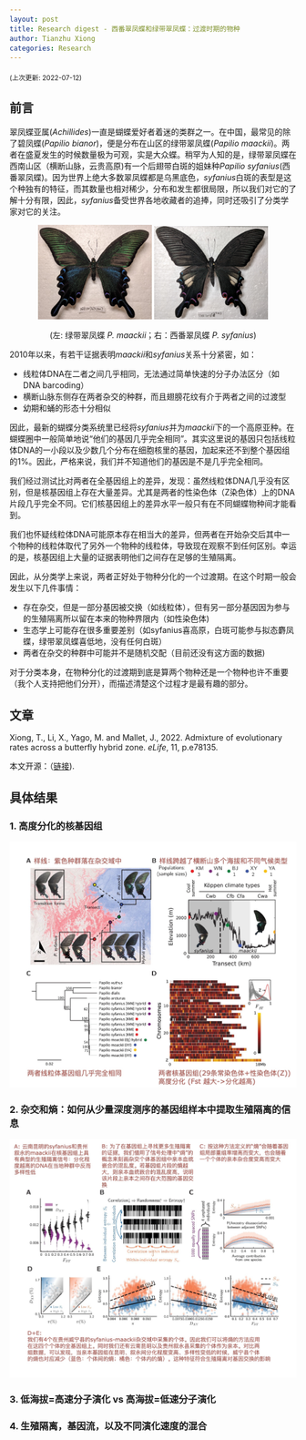 ```yaml
---
layout: post
title: Research digest - 西番翠凤蝶和绿带翠凤蝶：过渡时期的物种
author: Tianzhu Xiong
categories: Research
---
```

<sub> (上次更新: 2022-07-12) </sub>

## 前言 <br/> 

翠凤蝶亚属(*Achillides*)一直是蝴蝶爱好者着迷的类群之一。在中国，最常见的除了碧凤蝶(*Papilio bianor*)，便是分布在山区的绿带翠凤蝶(*Papilio maackii*)。两者在盛夏发生的时候数量极为可观，实是大众蝶。稍罕为人知的是，绿带翠凤蝶在西南山区（横断山脉，云贵高原)有一个后翅带白斑的姐妹种*Papilio syfanius*(西番翠凤蝶)。因为世界上绝大多数翠凤蝶都是乌黑底色，*syfanius*白斑的表型是这个种独有的特征，而其数量也相对稀少，分布和发生都很局限，所以我们对它的了解十分有限，因此，*syfanius*备受世界各地收藏者的追捧，同时还吸引了分类学家对它的关注。

<p align="center">
  <img src="https://raw.githubusercontent.com/tzxiong/Butterflies-of-China/gh-pages/_posts/2022-07-12-maackii-syfanius-files/maackii.jpg?sanitize=true" width="200">
  <img src="https://raw.githubusercontent.com/tzxiong/Butterflies-of-China/gh-pages/_posts/2022-07-12-maackii-syfanius-files/syfanius.jpg?sanitize=true" width="200">
</p>

<p align="center">(左: 绿带翠凤蝶 <i>P. maackii</i>；右：西番翠凤蝶 <i>P. syfanius</i>)</p>

2010年以来，有若干证据表明*maackii*和*syfanius*关系十分紧密，如：

* 线粒体DNA在二者之间几乎相同，无法通过简单快速的分子办法区分（如DNA barcoding）
* 横断山脉东侧存在两者杂交的种群，而且翅膀花纹有介于两者之间的过渡型
* 幼期和蛹的形态十分相似

因此，最新的蝴蝶分类系统里已经将*syfanius*并为*maackii*下的一个高原亚种。在蝴蝶圈中一般简单地说“他们的基因几乎完全相同”。其实这里说的基因只包括线粒体DNA的一小段以及少数几个分布在细胞核里的基因，加起来还不到整个基因组的1%。因此，严格来说，我们并不知道他们的基因是不是几乎完全相同。

我们经过测试比对两者在全基因组上的差异，发现：虽然线粒体DNA几乎没有区别，但是核基因组上存在大量差异。尤其是两者的性染色体（Z染色体）上的DNA片段几乎完全不同。它们核基因组上的差异水平一般只有在不同蝴蝶物种间才能看到。

我们也怀疑线粒体DNA可能原本存在相当大的差异，但两者在开始杂交后其中一个物种的线粒体取代了另外一个物种的线粒体，导致现在观察不到任何区别。幸运的是，核基因组上大量的证据表明他们之间存在足够的生殖隔离。

因此，从分类学上来说，两者正好处于物种分化的一个过渡期。在这个时期一般会发生以下几件事情：

* 存在杂交，但是一部分基因被交换（如线粒体），但有另一部分基因因为参与的生殖隔离所以留在本来的物种界限内（如性染色体)
* 生态学上可能存在很多重要差别（如syfanius喜高原，白斑可能参与拟态麝凤蝶，绿带翠凤蝶喜低地，没有任何白斑）
* 两者在杂交的种群中可能并不是随机交配（目前还没有这方面的数据)

对于分类本身，在物种分化的过渡期到底是算两个物种还是一个物种也许不重要（我个人支持把他们分开），而描述清楚这个过程才是最有趣的部分。

## 文章

Xiong, T., Li, X., Yago, M. and Mallet, J., 2022. Admixture of evolutionary rates across a butterfly hybrid zone. *eLife*, 11, p.e78135.

本文开源：（[链接](https://doi.org/10.7554/eLife.78135)).

## 具体结果

### 1. 高度分化的核基因组

<p align="center">
  <img src="https://raw.githubusercontent.com/tzxiong/Butterflies-of-China/gh-pages/_posts/2022-07-12-maackii-syfanius-files/Fig1.jpg?sanitize=true">
</p>

### 2. 杂交和熵：如何从少量深度测序的基因组样本中提取生殖隔离的信息

<p align="center">
  <img src="https://raw.githubusercontent.com/tzxiong/Butterflies-of-China/gh-pages/_posts/2022-07-12-maackii-syfanius-files/Fig2.jpg?sanitize=true">
</p>

### 3. 低海拔=高速分子演化 vs 高海拔=低速分子演化

### 4. 生殖隔离，基因流，以及不同演化速度的混合

